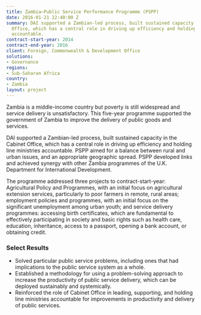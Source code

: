 ```yaml
---
title: Zambia—Public Service Performance Programme (PSPP)
date: 2016-01-21 22:40:00 Z
summary: DAI supported a Zambian-led process, built sustained capacity in the Cabinet
  Office, which has a central role in driving up efficiency and holding line ministries
  accountable.
contract-start-year: 2014
contract-end-year: 2016
client: Foreign, Commonwealth & Development Office
solutions:
- Governance
regions:
- Sub-Saharan Africa
country:
- Zambia
layout: project
---
```


Zambia is a middle-income country but poverty is still widespread and service delivery is unsatisfactory. This five-year programme supported the government of Zambia to improve the delivery of public goods and services.

DAI supported a Zambian-led process, built sustained capacity in the Cabinet Office, which has a central role in driving up efficiency and holding line ministries accountable. PSPP aimed for a balance between rural and urban issues, and an appropriate geographic spread. PSPP developed links and achieved synergy with other Zambia programmes of the U.K. Department for International Development.

The programme addressed three projects to contract-start-year: Agricultural Policy and Programmes, with an initial focus on agricultural extension services, particularly to poor farmers in remote, rural areas; employment policies and programmes, with an initial focus on the significant unemployment among urban youth; and service delivery programmes: accessing birth certificates, which are fundamental to effectively participating in society and basic rights such as health care, education, inheritance, access to a passport, opening a bank account, or obtaining credit.

### Select Results

* Solved particular public service problems, including ones that had implications to the public service system as a whole.
* Established a methodology for using a problem-solving approach to increase the productivity of public service delivery, which can be deployed sustainably and systemically.
* Reinforced the role of Cabinet Office in leading, supporting, and holding line ministries accountable for improvements in productivity and delivery of public services.
